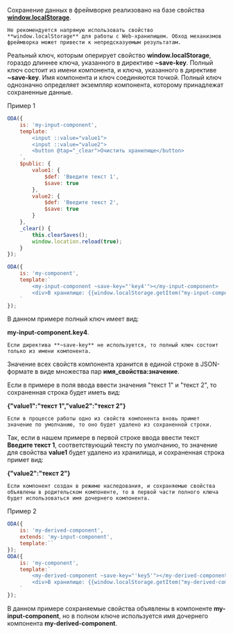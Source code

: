 ﻿Сохранение данных в фреймворке реализовано на базе свойства [**window.localStorage**](https://developer.mozilla.org/ru/docs/Web/API/Window/localStorage).

```warning_md
Не рекомендуется напрямую использовать свойство **window.localStorage** для работы с Web-хранилищем. Обход механизмов фреймворка может привести к непредсказуемым результатам.
```

Реальный ключ, которым оперирует свойство **window.localStorage**, гораздо длиннее ключа, указанного в директиве **~save-key**. Полный ключ состоит из имени компонента, и ключа, указанного в директиве **~save-key**. Имя компонента и ключ соединяются точкой. Полный ключ однозначно определяет экземпляр компонента, которому принадлежат сохраненные данные.

Пример 1

```javascript _edit_[my-input-component.js]
ODA({
    is: 'my-input-component',
    template: `
        <input ::value="value1">
        <input ::value="value2">
        <button @tap="_clear">Очистить хранилище</button>
    `,
    $public: {
        value1: {
            $def: 'Введите текст 1',
            $save: true
        },
        value2: {
            $def: 'Введите текст 2',
            $save: true
        }
    },
    _clear() {
        this.clearSaves();
        window.location.reload(true);
    }
});
```

```javascript _run_edit_[my-component.js]_{my-input-component.js}
ODA({
    is: 'my-component',
    template:`
        <my-input-component ~save-key="'key4'"></my-input-component>
        <div>В хранилище: {{window.localStorage.getItem("my-input-component.key4")}}</div>
    `
});
```

В данном примере полный ключ имеет вид:

**my-input-component.key4**.

```info_md
Если директива **~save-key** не используется, то полный ключ состоит только из имени компонента.
```

Значение всех свойств компонента хранится в единой строке в JSON-формате в виде множества пар **имя_свойства:значение**.

Если в примере в поля ввода ввести значения "текст 1" и "текст 2", то сохраненная строка будет иметь вид:

**{"value1":"текст 1","value2":"текст 2"}**

```info_md
Если в процессе работы одно из свойств компонента вновь примет значение по умолчанию, то оно будет удалено из сохраненной строки.
```

Так, если в нашем примере в первой строке ввода ввести текст **Введите текст 1**, соответствующий тексту по умолчанию, то значение для свойства **value1** будет удалено из хранилища, и сохраненная строка примет вид:

**{"value2":"текст 2"}**

```info_md
Если компонент создан в режиме наследования, и сохраняемые свойства объявлены в родительском компоненте, то в первой части полного ключа будет использоваться имя дочернего компонента.
```

Пример 2

```javascript _run_edit_[my-component.js]_{my-input-component.js}
ODA({
    is: 'my-derived-component',
    extends: 'my-input-component',
    template:``
});
ODA({
    is: 'my-component',
    template:`
        <my-derived-component ~save-key="'key5'"></my-derived-component>
        <div>В хранилище: {{window.localStorage.getItem("my-derived-component.key5")}}</div>
    `
});
```

В данном примере сохраняемые свойства объявлены в компоненте **my-input-component**, но в полном ключе используется имя дочернего компонента **my-derived-component**.
